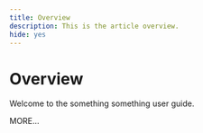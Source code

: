 ```yaml
---
title: Overview
description: This is the article overview.
hide: yes
---
```


# Overview

Welcome to the something something user guide.

MORE...
